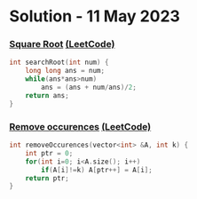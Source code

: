 # Solution - 11 May 2023

### [Square Root](https://workat.tech/problem-solving/practice/square-root) [(LeetCode)](https://leetcode.com/problems/sqrtx/)

```cpp
int searchRoot(int num) {
	long long ans = num;
	while(ans*ans>num)
		ans = (ans + num/ans)/2;
	return ans;
}
```

### [Remove occurences](https://workat.tech/problem-solving/practice/remove-occurences) [(LeetCode)](https://leetcode.com/problems/remove-element/)

```cpp
int removeOccurences(vector<int> &A, int k) {
	int ptr = 0;
	for(int i=0; i<A.size(); i++)
		if(A[i]!=k) A[ptr++] = A[i];
	return ptr;
}
```
